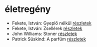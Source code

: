 # életregény

- Fekete, István: Gyeplő nélkül [részletek](_details/%7Bopf.creator%7D.md#id_728)
- Fekete, István: Zsellérek [részletek](_details/%7Bopf.creator%7D.md#id_741)
- John Williams: Stoner [részletek](_details/%7Bopf.creator%7D.md#id_1004)
- Patrick Süskind: A parfüm [részletek](_details/%7Bopf.creator%7D.md#id_408)
